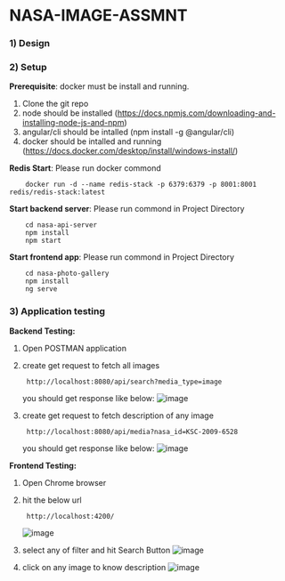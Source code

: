 # NASA-IMAGE-ASSMNT
### 1) Design
  

### 2) Setup
  **Prerequisite**: docker must be install and running.
1) Clone the git repo
2) node should be installed (https://docs.npmjs.com/downloading-and-installing-node-js-and-npm)
3) angular/cli should be intalled (npm install -g @angular/cli)
4) docker should be intalled and running (https://docs.docker.com/desktop/install/windows-install/)

**Redis Start**: Please run docker commond
```console
    docker run -d --name redis-stack -p 6379:6379 -p 8001:8001 redis/redis-stack:latest
   ``` 
**Start backend server**: Please run commond in Project Directory
```console
    cd nasa-api-server
    npm install
    npm start
   ``` 

**Start frontend app**: Please run commond in Project Directory
```console
    cd nasa-photo-gallery
    npm install
    ng serve
   ``` 

### 3) Application testing

  **Backend Testing:**
1) Open POSTMAN application
2) create get request to fetch all images
   ```console
    http://localhost:8080/api/search?media_type=image
   ```
   you should get response like below:
   ![image](https://github.com/Nau1994/NASA-IMAGE-ASSMNT/assets/95983390/9c42ae28-43ab-4bd8-9521-2736b13e1f23)

   
4) create get request to fetch description of any image
   ```console
    http://localhost:8080/api/media?nasa_id=KSC-2009-6528
   ```
   you should get response like below:
   ![image](https://github.com/Nau1994/NASA-IMAGE-ASSMNT/assets/95983390/b57e5720-770f-4122-9a0c-074e3b2a242f)

   

**Frontend Testing:**
1) Open Chrome browser
2) hit the below url
   ```console
    http://localhost:4200/
   ```
   ![image](https://github.com/Nau1994/NASA-IMAGE-ASSMNT/assets/95983390/962e2fbc-c2eb-4324-a473-d9f2f5b7f52d)

3) select any of filter and hit Search Button
  ![image](https://github.com/Nau1994/NASA-IMAGE-ASSMNT/assets/95983390/f2f5f249-b2da-4d54-b9da-c1f2a9b2bde0)

4) click on any image to know description
  ![image](https://github.com/Nau1994/NASA-IMAGE-ASSMNT/assets/95983390/c100302c-2599-4992-9512-0c5a9b2cde95)

